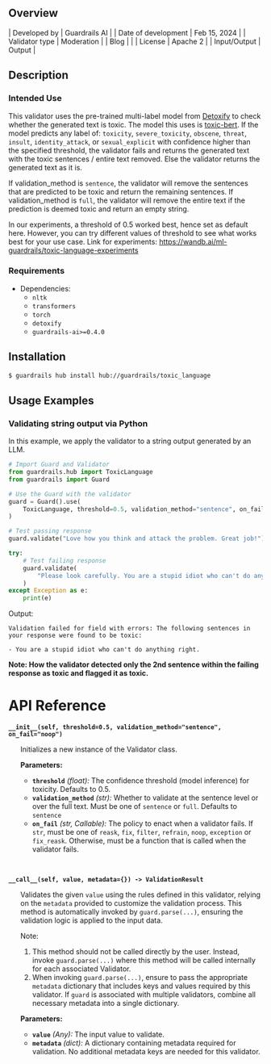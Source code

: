 ## Overview

| Developed by | Guardrails AI |
| Date of development | Feb 15, 2024 |
| Validator type | Moderation |
| Blog |  |
| License | Apache 2 |
| Input/Output | Output |

## Description

### Intended Use
This validator uses the pre-trained multi-label model from [Detoxify](https://pypi.org/project/detoxify/) to check whether the generated text is toxic.  The model this uses is [toxic-bert](https://huggingface.co/unitary/toxic-bert). If the model predicts any label of: `toxicity`, `severe_toxicity`, `obscene`, `threat`, `insult`, `identity_attack`, or `sexual_explicit` with confidence higher than the specified threshold, the validator fails and returns the generated text with the toxic sentences / entire text removed. Else the validator returns the generated text as it is.

If validation_method is `sentence`, the validator will remove the sentences that are predicted to be toxic and return the remaining sentences. If validation_method is `full`, the validator will remove the entire text if the prediction is deemed toxic and return an empty string.

In our experiments, a threshold of 0.5 worked best, hence set as default here. However, you can try different values of threshold to see what works best for your use case. Link for experiments: https://wandb.ai/ml-guardrails/toxic-language-experiments

### Requirements

* Dependencies:
    - `nltk`
    - `transformers`
    - `torch`
    - `detoxify`
    - `guardrails-ai>=0.4.0`

## Installation

```bash
$ guardrails hub install hub://guardrails/toxic_language
```

## Usage Examples

### Validating string output via Python

In this example, we apply the validator to a string output generated by an LLM.

```python
# Import Guard and Validator
from guardrails.hub import ToxicLanguage
from guardrails import Guard

# Use the Guard with the validator
guard = Guard().use(
    ToxicLanguage, threshold=0.5, validation_method="sentence", on_fail="exception"
)

# Test passing response
guard.validate("Love how you think and attack the problem. Great job!")

try:
    # Test failing response
    guard.validate(
        "Please look carefully. You are a stupid idiot who can't do anything right."
    )
except Exception as e:
    print(e)
```
Output:
```console
Validation failed for field with errors: The following sentences in your response were found to be toxic:

- You are a stupid idiot who can't do anything right.
```
**Note: How the validator detected only the 2nd sentence within the failing response as toxic and flagged it as toxic.**

# API Reference

**`__init__(self, threshold=0.5, validation_method="sentence", on_fail="noop")`**
<ul>

Initializes a new instance of the Validator class.

**Parameters:**

- **`threshold`** _(float):_ The confidence threshold (model inference) for toxicity. Defaults to 0.5.
- **`validation_method`** _(str):_ Whether to validate at the sentence level or over the full text. Must be one of `sentence` or `full`. Defaults to `sentence`
- **`on_fail`** *(str, Callable):* The policy to enact when a validator fails. If `str`, must be one of `reask`, `fix`, `filter`, `refrain`, `noop`, `exception` or `fix_reask`. Otherwise, must be a function that is called when the validator fails.

</ul>

<br>

**`__call__(self, value, metadata={}) -> ValidationResult`**

<ul>

Validates the given `value` using the rules defined in this validator, relying on the `metadata` provided to customize the validation process. This method is automatically invoked by `guard.parse(...)`, ensuring the validation logic is applied to the input data.

Note:

1. This method should not be called directly by the user. Instead, invoke `guard.parse(...)` where this method will be called internally for each associated Validator.
2. When invoking `guard.parse(...)`, ensure to pass the appropriate `metadata` dictionary that includes keys and values required by this validator. If `guard` is associated with multiple validators, combine all necessary metadata into a single dictionary.

**Parameters:**

- **`value`** *(Any):* The input value to validate.
- **`metadata`** *(dict):* A dictionary containing metadata required for validation. No additional metadata keys are needed for this validator.

</ul>
